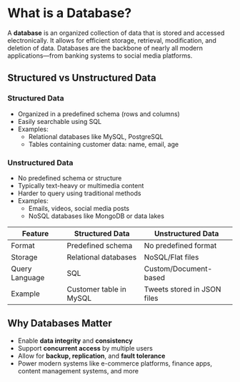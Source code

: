 # What is a Database?

A **database** is an organized collection of data that is stored and accessed electronically. It allows for efficient storage, retrieval, modification, and deletion of data. Databases are the backbone of nearly all modern applications—from banking systems to social media platforms.

## Structured vs Unstructured Data

### Structured Data
- Organized in a predefined schema (rows and columns)
- Easily searchable using SQL
- Examples:
  - Relational databases like MySQL, PostgreSQL
  - Tables containing customer data: name, email, age

### Unstructured Data
- No predefined schema or structure
- Typically text-heavy or multimedia content
- Harder to query using traditional methods
- Examples:
  - Emails, videos, social media posts
  - NoSQL databases like MongoDB or data lakes

| Feature              | Structured Data              | Unstructured Data           |
|----------------------|------------------------------|-----------------------------|
| Format               | Predefined schema             | No predefined format        |
| Storage              | Relational databases          | NoSQL/Flat files            |
| Query Language       | SQL                           | Custom/Document-based       |
| Example              | Customer table in MySQL       | Tweets stored in JSON files |

## Why Databases Matter

- Enable **data integrity** and **consistency**
- Support **concurrent access** by multiple users
- Allow for **backup, replication**, and **fault tolerance**
- Power modern systems like e-commerce platforms, finance apps, content management systems, and more

